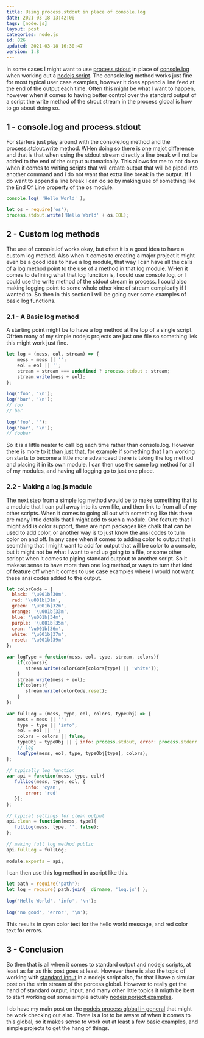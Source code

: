 ```yaml
---
title: Using process.stdout in place of console.log
date: 2021-03-18 13:42:00
tags: [node.js]
layout: post
categories: node.js
id: 826
updated: 2021-03-18 16:30:47
version: 1.8
---
```


In some cases I might want to use [process.stdout](https://nodejs.org/api/process.html#process_process_stdout) in place of [console.log](https://nodejs.org/api/console.html#console_console_log_data_args) when working out a [nodejs script](https://nodejs.org/en/). The console.log method works just fine for most typical user case examples, however it does append a line feed at the end of the output each time. Often this might be what I want to happen, however when it comes to having better control over the standard output of a script the write method of the strout stream in the process global is how to go about doing so.

<!-- more -->

## 1 - console.log and process.stdout

For starters just play around with the console.log method and the process.stdout.write method. WHen doing so there is one majot difference and that is that when using the stdout stream directly a line break will not be added to the end of the output automatically. This allows for me to not do so when it comes to writing scripts that will create output that will be piped into another command and i do not want that extra line break in the output. If I do want to append a line break I can do so by making use of something like the End Of Line property of the os module.

```js
console.log( 'Hello World' );
 
let os = require('os');
process.stdout.write('Hello World' + os.EOL);
```

## 2 - Custom log methods

The use of console.lof works okay, but often it is a good idea to have a custom log method. Also when it comes to creating a major project it might even be a good idea to have a log module, that way I can have all the calls of a log method point to the use of a method in that log module. WHen it comes to defining what that log function is, I could use console.log, or I could use the write method of the stdout stream in process. I could also making logging point to some whole other kine of stream compleatly if I wanted to. So then in this section I will be going over some examples of basic log functions.

### 2.1 - A Basic log method

A starting point might be to have a log method at the top of a single script. Ofrten many of my simple nodejs projects are just one file so something liek this might work just fine.

```js
let log = (mess, eol, stream) => {
    mess = mess || '';
    eol = eol || '';
    stream = stream === undefined ? process.stdout : stream;
    stream.write(mess + eol);
};
 
log('foo', '\n');
log('bar', '\n');
// foo
// bar
 
log('foo', '');
log('bar', '\n');
// foobar
```

So it is a little neater to call log each time rather than console.log. However there is more to it than just that, for example if something that I am working on starts to become a little more advancaed there is taking the log method and placing it in its own module. I can then use the same log method for all of my modules, and having all logging go to just one place.

### 2.2 - Making a log.js module

The next step from a simple log method would be to make something that is a module that I can pull away into its own file, and then link to from all of my other scripts. When it comes to going all out with something like this there are many little details that I might add to such a module. One feature that I might add is color support, there are npm packages like chalk that can be used to add color, or another way is to just know the ansi codes to turn color on and off. In any case when it comes to adding color to output that is seomthing that I might want to add for output that will be color to a console, but it might not be what I want to end up going to a file, or some other scriopt when it comes to piping standard outpout to another script. So it makese sense to have more than one log method,or ways to turn that kind of feature off when it comes to use case examples where I would not want these ansi codes added to the output.

```js
let colorCode = {
  black: '\u001b[30m',
  red: '\u001b[31m',
  green: '\u001b[32m',
  orange: '\u001b[33m',
  blue: '\u001b[34m',
  purple: '\u001b[35m',
  cyan: '\u001b[36m',
  white: '\u001b[37m',
  reset: '\u001b[39m'
};
 
var logType = function(mess, eol, type, stream, colors){
    if(colors){
       stream.write(colorCode[colors[type] || 'white']);
    }
    stream.write(mess + eol);
    if(colors){
       stream.write(colorCode.reset);
    }
};
 
var fullLog = (mess, type, eol, colors, typeObj) => {
    mess = mess || '';
    type = type || 'info';
    eol = eol || '';
    colors = colors || false;
    typeObj = typeObj || { info: process.stdout, error: process.stderr }
    // log
    logType(mess, eol, type, typeObj[type], colors);
};
 
// typically log function
var api = function(mess, type, eol){
   fullLog(mess, type, eol, {
       info: 'cyan',
       error: 'red'
   });
};
 
// typical settings for clean output
api.clean = function(mess, type){
   fullLog(mess, type, '', false);
};
 
// making full log method public
api.fullLog = fullLog;
 
module.exports = api;
```


I can then use this log method in ascript like this.

```js
let path = require('path');
let log = require( path.join(__dirname, 'log.js') );
 
log('Hello World', 'info', '\n');
 
log('no good', 'error', '\n');
```

This results in cyan color text for the hello world message, and red color text for errors.

## 3 - Conclusion

So then that is all when it comes to standard output and nodejs scripts, at least as far as this post goes at least. However there is also the topic of working with [standard input](/2019/07/09/nodejs-process-stdin/) in a nodejs script also, for that I have a simular post on the strin stream of the porcess global. However to really get the hand of standard output, input, and many other little topics it migth be best to start working out some simple actualy [nodejs porject examples](/2021/03/16/nodejs-example/). 

I do have my main post on the [nodejs process global in general](/2018/02/11/nodejs-process/) that might be work checking out also. There is a lot to be aware of when it comes to this global, so it makes sense to work out at least a few basic examples, and simple projects to get the hang of things.


